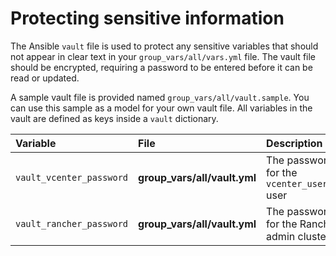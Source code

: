# Protecting sensitive information

The Ansible `vault` file is used to protect any sensitive variables that should not appear in clear text in your
`group_vars/all/vars.yml` file. The vault file should be encrypted, requiring a password to be entered
before it can be read or updated.

A sample vault file is provided named `group_vars/all/vault.sample`. You can use this sample as a model for your own vault file. All variables in the vault are defined as keys inside a `vault` dictionary.


|Variable|File|Description|
|:-------|:---|:----------|
|`vault_vcenter_password`|**group_vars/all/vault.yml**|The password for the `vcenter_username` user|
|`vault_rancher_password`|**group_vars/all/vault.yml**|The password for the Rancher admin cluster|